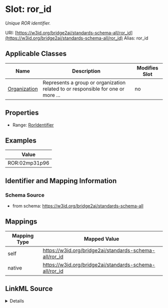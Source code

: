 

# Slot: ror_id 


_Unique ROR identifier._





URI: [https://w3id.org/bridge2ai/standards-schema-all/ror_id](https://w3id.org/bridge2ai/standards-schema-all/ror_id)
Alias: ror_id

<!-- no inheritance hierarchy -->





## Applicable Classes

| Name | Description | Modifies Slot |
| --- | --- | --- |
| [Organization](Organization.md) | Represents a group or organization related to or responsible for one or more ... |  no  |







## Properties

* Range: [RorIdentifier](RorIdentifier.md)






## Examples

| Value |
| --- |
| ROR:02mp31p96 |

## Identifier and Mapping Information







### Schema Source


* from schema: https://w3id.org/bridge2ai/standards-schema-all




## Mappings

| Mapping Type | Mapped Value |
| ---  | ---  |
| self | https://w3id.org/bridge2ai/standards-schema-all/ror_id |
| native | https://w3id.org/bridge2ai/standards-schema-all/ror_id |




## LinkML Source

<details>
```yaml
name: ror_id
description: Unique ROR identifier.
examples:
- value: ROR:02mp31p96
from_schema: https://w3id.org/bridge2ai/standards-schema-all
rank: 1000
values_from:
- ROR
alias: ror_id
domain_of:
- Organization
range: ror_identifier

```
</details>